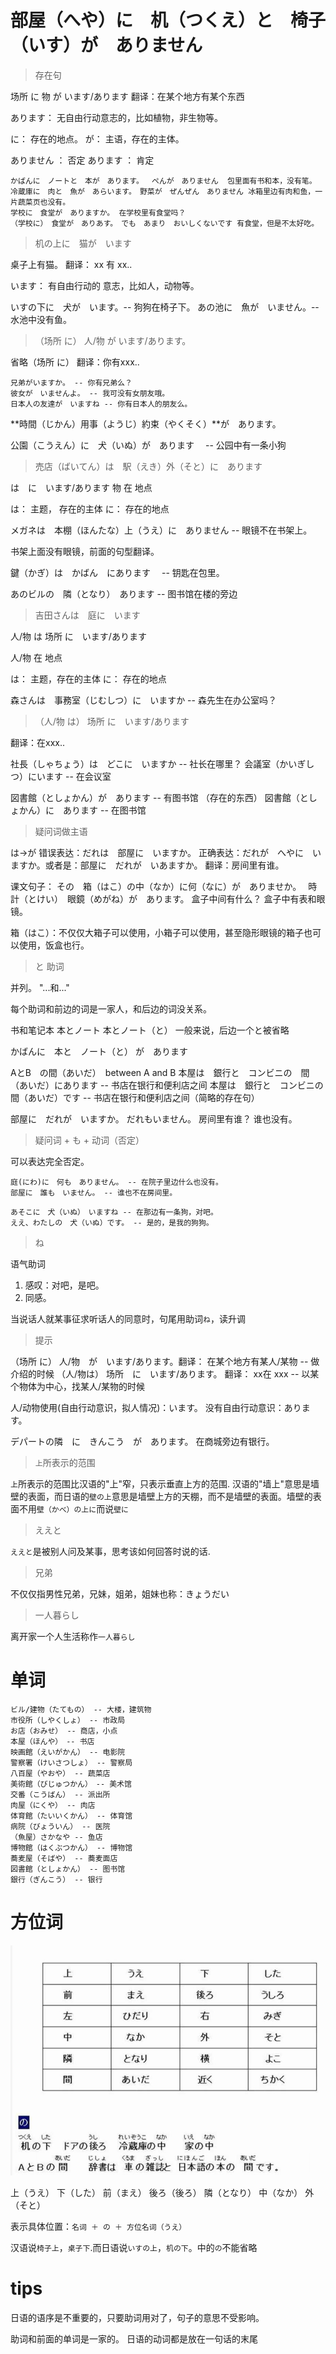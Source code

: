 
# 部屋（へや）に　机（つくえ）と　椅子（いす）が　ありません

> 存在句

场所  に  物  が  います/あります
翻译：在某个地方有某个东西

あります： 无自由行动意志的，比如植物，非生物等。

に： 存在的地点。
が： 主语，存在的主体。

ありません ： 否定
あります ： 肯定

```
かばんに　ノートと　本が　あります。　 ぺんが　ありません  包里面有书和本，没有笔。
冷蔵庫に　肉と　魚が　あらいます。　野菜が　ぜんぜん　ありません 冰箱里边有肉和鱼，一片蔬菜页也没有。
学校に　食堂が　ありますか。 在学校里有食堂吗？
（学校に）　食堂が　ありあす。　でも　あまり　おいしくないです 有食堂，但是不太好吃。
```

> 机の上に　猫が　います

桌子上有猫。
翻译： xx 有 xx..

います： 有自由行动的 意志，比如人，动物等。

いすの下に　犬が　います。-- 狗狗在椅子下。
あの池に　魚が　いません。-- 水池中没有鱼。


>  （场所 に） 人/物  が   います/あります。

省略（场所 に）
翻译：你有xxx..

```
兄弟がいますか。 -- 你有兄弟么？
彼女が　いませんよ。 -- 我可没有女朋友哦。
日本人の友達が　いますね -- 你有日本人的朋友么。
```
**時間（じかん）用事（ようじ）約束（やくそく）**が　あります。 

公園（こうえん）に　犬（いぬ）が　あります　 -- 公园中有一条小狗

> 売店（ばいてん）は　駅（えき）外（そと）に　あります

は　に　います/あります
物 在 地点

は： 主题， 存在的主体
に： 存在的地点

メガネは　本棚（ほんたな）上（うえ）に　ありません  -- 眼镜不在书架上。

书架上面没有眼镜，前面的句型翻译。

鍵（かぎ）は　かばん　にあります　 -- 钥匙在包里。

あのビルの　隣（となり）　あります --  图书馆在楼的旁边

> 吉田さんは　庭に　います

人/物 は 场所 に　います/あります

人/物 在 地点

は： 主题，存在的主体
に： 存在的地点

森さんは　事務室（じむしつ）に　いますか -- 森先生在办公室吗？

> （人/物 は） 场所 に　います/あります

翻译：在xxx..

社長（しゃちょう）は　どこに　いますか -- 社长在哪里？
会議室（かいぎしつ）にいます -- 在会议室


図書館（としょかん）が　あります -- 有图书馆 （存在的东西）
図書館（としょかん）に　あります -- 在图书馆       

> 疑问词做主语

は->が
错误表达：だれは　部屋に　いますか。
正确表达：だれが　へやに　いますか。或者是：部屋に　だれが　いあますか。
翻译：房间里有谁。

课文句子：
その　箱（はこ）の中（なか）に何（なに）が　ありませか。　
時計（とけい）　眼鏡（めがね）が　あります。
盒子中间有什么？
盒子中有表和眼镜。

箱（はこ）：不仅仅大箱子可以使用，小箱子可以使用，甚至隐形眼镜的箱子也可以使用，饭盒也行。

> と 助词

并列。 "...和..."

每个助词和前边的词是一家人，和后边的词没关系。

书和笔记本
本とノート
本とノート（と）
一般来说，后边一个と被省略

かばんに　本と　ノート（と） が　あります

AとB　の間（あいだ）　between A and B
本屋は　銀行と　コンビニの　間（あいだ）にあります -- 书店在银行和便利店之间
本屋は　銀行と　コンビニの　間（あいだ）です -- 书店在银行和便利店之间（简略的存在句）


部屋に　だれが　いますか。
だれもいません。
房间里有谁？
谁也没有。

> 疑问词 + も + 动词（否定）

可以表达完全否定。
```
庭(にわ)に　何も　ありません。 -- 在院子里边什么也没有。
部屋に　誰も　いません。 -- 谁也不在房间里。
```
```
あそこに　犬（いぬ）　いますね -- 在那边有一条狗，对吧。
ええ、わたしの　犬（いぬ）です。 -- 是的，是我的狗狗。
```

> ね

语气助词
1. 感叹：对吧，是吧。
2. 同感。

当说话人就某事征求听话人的同意时，句尾用助词`ね`，读升调

> 提示

（场所 に） 人/物　が　います/あります。翻译： 在某个地方有某人/某物  --  做介绍的时候
（人/物は） 场所　に　います/あります。 翻译： xx在 xxx -- 以某个物体为中心，找某人/某物的时候

人/动物使用(自由行动意识，拟人情况)：います。
没有自由行动意识：あります。

デパートの隣　に　きんこう　が　あります。 在商城旁边有银行。

> `上`所表示的范围

`上`所表示的范围比汉语的"上"窄，只表示垂直上方的范围.
汉语的"墙上"意思是墙壁的表面，而日语的`壁の上`意思是墙壁上方的天棚，而不是墙壁的表面。墙壁的表面不用`壁（かべ）の上に`而说`壁に`

> ええと

`ええと`是被别人问及某事，思考该如何回答时说的话.

> 兄弟

不仅仅指男性兄弟，兄妹，姐弟，姐妹也称：きょうだい

> 一人暮らし

离开家一个人生活称作`一人暮らし`


# 单词

```
ビル/建物（たてもの） -- 大楼，建筑物
市役所（しやくしょ） -- 市政局
お店（おみせ） -- 商店，小点
本屋（ほんや）　-- 书店
映画館（えいがかん） -- 电影院
警察署（けいさつしょ） -- 警察局
八百屋（やおや） -- 蔬菜店
美術館（びじゅつかん）　-- 美术馆
交番（こうばん） -- 派出所
肉屋（にくや） -- 肉店
体育館（たいいくかん） -- 体育馆
病院（びょういん） -- 医院
（魚屋）さかなや -- 鱼店
博物館（はくぶつかん） -- 博物馆
蕎麦屋（そばや） -- 蕎麦面店
図書館（としょかん） -- 图书馆
銀行（ぎんこう） -- 银行
```


# 方位词

![](./_image/2017-06-25-23-41-41.jpg)

上（うえ）
下（した）
前（まえ）
後ろ（後ろ）
隣（となり）
中（なか）
外（そと）

表示具体位置：`名词 ＋ の ＋ 方位名词（うえ）`

汉语说`椅子上`，`桌子下`.而日语说`いすの上`，`机の下`。中的`の`不能省略



# tips

日语的语序是不重要的，只要助词用对了，句子的意思不受影响。


助词和前面的单词是一家的。
日语的动词都是放在一句话的末尾
